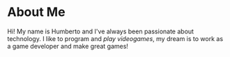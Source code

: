 About Me
======

Hi! My name is Humberto and I've always been passionate about technology. I like to program and *play videogames*, my dream is to work as a game developer and make great games!
